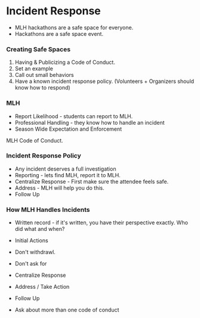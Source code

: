 # Incident Response

* MLH hackathons are a safe space for everyone.
* Hackathons are a safe space event.

### Creating Safe Spaces
1. Having & Publicizing a Code of Conduct.
2. Set an example
3. Call out small behaviors
4. Have a known incident response policy. (Volunteers + Organizers should know how to respond)

### MLH
* Report Likelihood - students can report to MLH.
* Professional Handling - they know how to handle an incident
* Season Wide Expectation and Enforcement

MLH Code of Conduct.

### Incident Response Policy
* Any incident deserves a full investigation
* Reporting - lets find MLH, report it to MLH.
* Centralize Response - First make sure the attendee feels safe.
* Address - MLH will help you do this.
* Follow Up

### How MLH Handles Incidents
* Written record - if it's written, you have their perspective exactly. Who did what and when?
* Initial Actions
* Don't withdrawl.
* Don't ask for
* Centralize Response
* Address / Take Action
* Follow Up



* Ask about more than one code of conduct
